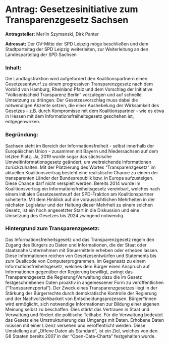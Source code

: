 # Antrag: Gesetzesinitiative zum Transparenzgesetz Sachsen #

**Antragsteller:** Merlin Szymanski, Dirk Panter

**Adressat:** Der OV-Mitte der SPD Leipzig möge beschließen und dem Stadtparteitag der SPD Leipzig weiterleiten, zur Weiterleitung an den Landesparteitag der SPD Sachsen

### Inhalt: ###
Die Landtagsfraktion wird aufgefordert den Koalitionspartnern einen Gesetzesentwurf zu einem progressiven Transparenzgesetz nach dem Vorbild von Hamburg, Rheinland Pfalz und dem Vorschlag der Initiative “Volksentscheid Transparenz Berlin” vorzulegen und auf schnelle Umsetzung zu drängen. Der Gesetzesvorschlag muss dabei die notwendigen Akzente setzen, die einer Aushebelung der Wirksamkeit des Gesetzes - z.B. durch Kompromisse mit dem Koalitionspartner - wie es etwa in Hessen mit dem Informationsfreiheitsgesetz geschehen ist,  entgegenwirken.

### Begründung: ###
Sachsen steht im Bereich der Informationsfreiheit - selbst innerhalb der Europäischen Union - zusammen mit Bayern und Niedersachsen auf dem letzten Platz. Ja, 2019 wurde sogar das sächsische Umweltinformationsgesetz geändert, um weitreichende Informationen zurückzuhalten. 
Mit der Platzierung des Wortes “Transparenzgesetz” im aktuellen Koalitionsvertrag besteht eine realistische Chance zu einem der transparenten Länder der Bundesrepublik bzw. in Europa aufzusteigen. Diese Chance darf nicht verspielt werden. Bereits 2014 wurde im Koalitionsvertrag ein Informationsfreiheitsgesetz vereinbart, welches nach einem initialen Gesetzesentwurf der SPD-Fraktion am Koalitionspartner scheiterte. Mit dem Hinblick auf die voraussichtlichen Mehrheiten in der nächsten Legislatur und der Haltung dieser Mehrheit zu einem solchen Gesetz, ist ein hoch angesetzter Start in die Diskussion und eine Umsetzung des Gesetzes bis 2024 zwingend notwendig.


### Hintergrund zum Transparenzgesetz: ###
Das Informationsfreiheitsgesetz und das Transparenzgesetz regeln den Zugang des Bürgers zu Daten und Informationen, die der Staat oder staatsnahe Unternehmen mit Steuermitteln erheben oder erheben lassen. Diese Informationen reichen von Gesetzesentwürfen und Statements bis zum Quellcode von Computerprogrammen. Im Gegensatz zu einem Informationsfreiheitsgesetz, welches dem Bürger einen Anspruch auf Informationen gegenüber der Regierung bewilligt, zwingt das Transparenzgesetz die Regierung/Verwaltung dazu die im Gesetz festgeschriebenen Daten proaktiv in angemessener Form zu veröffentlichen (“Transparenzportal”). 
Der Zweck eines Transparenzgesetzes liegt in der Stärkung der Bürgerrechte durch demokratische Kontrolle der Regierung und der Nachvollziehbarkeit von Entscheidungsprozessen. Bürger*innen wird ermöglicht, sich notwendige Informationen zur Bildung einer eigenen Meinung selbst zu beschaffen. Dies stärkt das Vertrauen in Staat und Verwaltung und fördert die politische Teilhabe. Für die Verwaltung  bedeutet das Gesetz eine Umstrukturierung des Umgangs mit Daten. Erhobene Daten müssen mit einer Lizenz versehen und veröffentlicht werden.  Diese Umstellung auf „Offene Daten als Standard“, ist ein Ziel, welches von den G8 Staaten bereits 2007 in der “Open-Data-Charta” festgehalten wurde. 